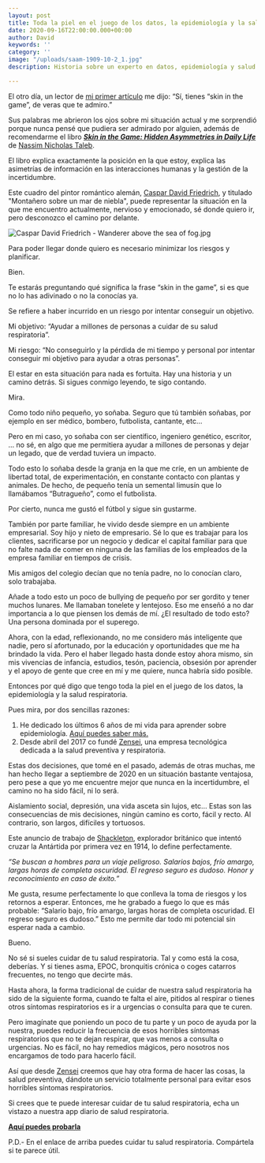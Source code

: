 ```yaml
---
layout: post
title: Toda la piel en el juego de los datos, la epidemiología y la salud respiratoria
date: 2020-09-16T22:00:00.000+00:00
author: David
keywords: ''
category: ''
image: "/uploads/saam-1909-10-2_1.jpg"
description: Historia sobre un experto en datos, epidemiología y salud respiratoria.

---
```

El otro día, un lector de [mi primer artículo](/epidemiologo-covid/) me dijo: “Sí, tienes “skin in the game”, de veras que te admiro.”

Sus palabras me abrieron los ojos sobre mi situación actual y me sorprendió porque nunca pensé que pudiera ser admirado por alguien, además de recomendarme el libro [**_Skin in the Game: Hidden Asymmetries in Daily Life_**](https://en.wikipedia.org/wiki/Skin_in_the_Game_(book)) de [Nassim Nicholas Taleb](https://en.wikipedia.org/wiki/Nassim_Nicholas_Taleb). 

El libro explica exactamente la posición en la que estoy, explica las asimetrías de información en las interacciones humanas y la gestión de la incertidumbre.

Este cuadro del pintor romántico alemán, [Caspar David Friedrich](https://en.wikipedia.org/wiki/Caspar_David_Friedrich "Caspar David Friedrich"), y titulado "Montañero sobre un mar de niebla", puede representar la situación en la que me encuentro actualmente, nervioso y emocionado, sé donde quiero ir, pero desconozco el camino por delante.

![Caspar David Friedrich - Wanderer above the sea of fog.jpg](https://upload.wikimedia.org/wikipedia/commons/thumb/b/b9/Caspar_David_Friedrich_-_Wanderer_above_the_sea_of_fog.jpg/800px-Caspar_David_Friedrich_-_Wanderer_above_the_sea_of_fog.jpg)

Para poder llegar donde quiero es necesario minimizar los riesgos y planificar.

Bien.

Te estarás preguntando qué significa la frase “skin in the game”, si es que no lo has adivinado o no la conocías ya.

Se refiere a haber incurrido en un riesgo por intentar conseguir un objetivo.

Mi objetivo: “Ayudar a millones de personas a cuidar de su salud respiratoria”.

Mi riesgo: “No conseguirlo y la pérdida de mi tiempo y personal por intentar conseguir mi objetivo para ayudar a otras personas”.

El estar en esta situación para nada es fortuita. Hay una historia y un camino detrás. Si sigues conmigo leyendo, te sigo contando.

Mira.

Como todo niño pequeño, yo soñaba. Seguro que tú también soñabas, por ejemplo en ser médico, bombero, futbolista, cantante, etc…

Pero en mi caso, yo soñaba con ser científico, ingeniero genético, escritor, … no sé, en algo que me permitiera ayudar a millones de personas y dejar un legado, que de verdad tuviera un impacto.

Todo esto lo soñaba desde la granja en la que me críe, en un ambiente de libertad total, de experimentación, en constante contacto con plantas y animales. De hecho, de pequeño tenía un semental limusín que lo llamábamos “Butragueño”, como el futbolista. 

Por cierto, nunca me gustó el fútbol y sigue sin gustarme.

También por parte familiar, he vivido desde siempre en un ambiente empresarial. Soy hijo y nieto de empresario. Sé lo que es trabajar para los clientes, sacrificarse por un negocio y dedicar el capital familiar para que no falte nada de comer en ninguna de las familias de los empleados de la empresa familiar en tiempos de crisis.

Mis amigos del colegio decían que no tenía padre, no lo conocían claro, solo trabajaba.

Añade a todo esto un poco de bullying de pequeño por ser gordito y tener muchos lunares. Me llamaban tonelete y lentejoso. Eso me enseñó a no dar importancia a lo que piensen los demás de mí. ¿El resultado de todo esto? Una persona dominada por el superego.

Ahora, con la edad, reflexionando, no me considero más inteligente que nadie, pero sí afortunado, por la educación y oportunidades que me ha brindado la vida. Pero el haber llegado hasta donde estoy ahora mismo, sin mis vivencias de infancia, estudios, tesón, paciencia, obsesión por aprender y el apoyo de gente que cree en mí y me quiere, nunca habría sido posible.

Entonces por qué digo que tengo toda la piel en el juego de los datos, la epidemiología y la salud respiratoria.

Pues mira, por dos sencillas razones:

1. He dedicado los últimos 6 años de mi vida para aprender sobre epidemiología. [Aquí puedes saber más.](/epidemiologo-covid/)
2. Desde abril del 2017 co fundé [Zensei](https://zenseiapp.com), una empresa tecnológica dedicada a la salud preventiva y respiratoria.

Estas dos decisiones, que tomé en el pasado, además de otras muchas, me han hecho llegar a septiembre de 2020 en un situación bastante ventajosa, pero pese a que yo me encuentre mejor que nunca en la incertidumbre, el camino no ha sido fácil, ni lo será.

Aislamiento social, depresión, una vida asceta sin lujos, etc… Estas son las consecuencias de mis decisiones, ningún camino es corto, fácil y recto. Al contrario, son largos, difíciles y tortuosos.

Este anuncio de trabajo de [Shackleton](https://en.wikipedia.org/wiki/Ernest_Shackleton), explorador británico que intentó cruzar la Antártida por primera vez en 1914, lo define perfectamente.

_“Se buscan a hombres para un viaje peligroso. Salarios bajos, frío amargo, largas horas de completa oscuridad. El regreso seguro es dudoso. Honor y reconocimiento en caso de éxito.”_

Me gusta, resume perfectamente lo que conlleva la toma de riesgos y los retornos a esperar. Entonces, me he grabado a fuego lo que es más probable: “Salario bajo, frío amargo, largas horas de completa oscuridad. El regreso seguro es dudoso.” Esto me permite dar todo mi potencial sin esperar nada a cambio.

Bueno.

No sé si sueles cuidar de tu salud respiratoria. Tal y como está la cosa, deberías. Y si tienes asma, EPOC, bronquitis crónica o coges catarros frecuentes, no tengo que decirte más.

Hasta ahora, la forma tradicional de cuidar de nuestra salud respiratoria ha sido de la siguiente forma, cuando te falta el aire, pitidos al respirar o tienes otros síntomas respiratorios es ir a urgencias o consulta para que te curen.

Pero imagínate que poniendo un poco de tu parte y un poco de ayuda por la nuestra,   puedes reducir la frecuencia de esos horribles síntomas respiratorios que no te dejan respirar, que vas menos a consulta o urgencias. No es fácil, no hay remedios mágicos, pero nosotros nos encargamos de todo para hacerlo fácil.

Así que desde [Zensei](https://zenseiapp.com) creemos que hay otra forma de hacer las cosas, la salud preventiva, dándote un servicio totalmente personal para evitar esos horribles síntomas respiratorios.

Si crees que te puede interesar cuidar de tu salud respiratoria, echa un vistazo a nuestra app diario de salud respiratoria.

[**Aquí puedes probarla**](https://zenseiapp.com/)

P.D.- En el enlace de arriba puedes cuidar tu salud respiratoria. Compártela si te parece útil.